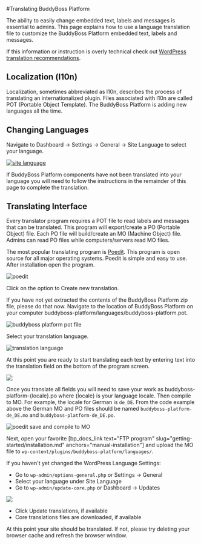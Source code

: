 #Translating BuddyBoss Platform

The ability to easily change embedded text, labels and messages is essential to admins. This page explains how to use a language translation file to customize the BuddyBoss Platform embedded text, labels and messages.

If this information or instruction is overly technical check out [WordPress translation recommendations](https://developer.wordpress.org/plugins/internationalization/localization/#translate-po-file).

Localization (l10n)<a name="localization"></a>
-------------------

Localization, sometimes abbreviated as l10n, describes the process of translating an internationalized plugin. Files associated with l10n are called POT (Portable Object Template). The BuddyBoss Platform is adding new languages all the time.

Changing Languages<a name="changing-languages"></a>
------------------

Navigate to Dashboard -> Settings -> General -> Site Language to select your language.

[![site language](https://www.buddyboss.com/resources/wp-content/uploads/2019/02/sitelanguage-1024x496.jpg)](https://www.buddyboss.com/resources/wp-content/uploads/2019/02/sitelanguage.jpg)

If BuddyBoss Platform components have not been translated into your language you will need to follow the instructions in the remainder of this page to complete the translation.

Translating Interface<a name="translating-interface"></a>
---------------------

Every translator program requires a POT file to read labels and messages that can be translated. This program will export/create a PO (Portable Object) file. Each PO file will build/create an MO (Machine Object) file. Admins can read PO files while computers/servers read MO files.

The most popular translating program is [Poedit](https://poedit.net/download). This program is open source for all major operating systems. Poedit is simple and easy to use. After installation open the program.

![poedit](https://www.buddyboss.com/resources/wp-content/uploads/2019/02/image-1024x846.png)

Click on the option to Create new translation.

If you have not yet extracted the contents of the BuddyBoss Platform zip file, please do that now. Navigate to the location of BuddyBoss Platform on your computer buddyboss-platform/languages/buddyboss-platform.pot.

![buddyboss platform pot file](https://www.buddyboss.com/resources/wp-content/uploads/2019/02/image-2.png)

Select your translation language.

![translation language](https://www.buddyboss.com/resources/wp-content/uploads/2019/02/image-3.png)

At this point you are ready to start translating each text by entering text into the translation field on the bottom of the program screen.

![](https://www.buddyboss.com/resources/wp-content/uploads/2019/02/image-4-1024x846.png)

Once you translate all fields you will need to save your work as buddyboss-platform-{locale}.po where {locale} is your language locale. Then compile to MO. For example, the locale for German is `de_DE`. From the code example above the German MO and PO files should be named `buddyboss-platform-de_DE.mo` and `buddyboss-platform-de_DE.po`.

![poedit save and compile to MO](https://www.buddyboss.com/resources/wp-content/uploads/2019/02/poeditsavecompile-1024x844.jpg)

Next, open your favorite [bp_docs_link text="FTP program" slug="getting-started/installation.md" anchors="manual-installation"] and upload the MO file to `wp-content/plugins/buddyboss-platform/languages/`.

If you haven't yet changed the WordPress Language Settings:

*   Go to `wp-admin/options-general.php` or Settings -> General
*   Select your language under Site Language
*   Go to `wp-admin/update-core.php` or Dashboard -> Updates

![](https://www.buddyboss.com/resources/wp-content/uploads/2019/02/dashboardupdates.jpg)

*   Click Update translations, if available
*   Core translations files are downloaded, if available

At this point your site should be translated. If not, please try deleting your browser cache and refresh the browser window.